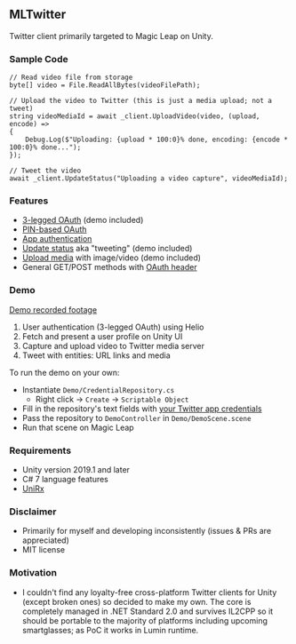 ## MLTwitter

Twitter client primarily targeted to Magic Leap on Unity.

### Sample Code

    // Read video file from storage
    byte[] video = File.ReadAllBytes(videoFilePath);
    
    // Upload the video to Twitter (this is just a media upload; not a tweet)
    string videoMediaId = await _client.UploadVideo(video, (upload, encode) =>
    {
        Debug.Log($"Uploading: {upload * 100:0}% done, encoding: {encode * 100:0}% done...");
    });
    
    // Tweet the video
    await _client.UpdateStatus("Uploading a video capture", videoMediaId);


### Features 

- [3-legged OAuth](https://developer.twitter.com/en/docs/basics/authentication/overview/3-legged-oauth) (demo included)
- [PIN-based OAuth](https://developer.twitter.com/en/docs/basics/authentication/overview/pin-based-oauth)
- [App authentication](https://developer.twitter.com/en/docs/basics/authentication/overview/application-only)
- [Update status](https://developer.twitter.com/en/docs/tweets/post-and-engage/overview) aka "tweeting" (demo included)
- [Upload media](https://developer.twitter.com/en/docs/media/upload-media/overview) with image/video (demo included)
- General GET/POST methods with [OAuth header](https://developer.twitter.com/en/docs/basics/authentication/overview/using-oauth)

### Demo

[Demo recorded footage](https://twitter.com/ryoichirooka/status/1120167709470105601)

1. User authentication (3-legged OAuth) using Helio
1. Fetch and present a user profile on Unity UI
1. Capture and upload video to Twitter media server
1. Tweet with entities: URL links and media

To run the demo on your own:

- Instantiate `Demo/CredentialRepository.cs`
  - Right click → `Create` → `Scriptable Object`
- Fill in the repository's text fields with [your Twitter app credentials](https://developer.twitter.com/en/apps)
- Pass the repository to `DemoController` in `Demo/DemoScene.scene`
- Run that scene on Magic Leap

### Requirements

- Unity version 2019.1 and later
- C# 7 language features
- [UniRx](https://github.com/neuecc/UniRx)

### Disclaimer

- Primarily for myself and developing inconsistently (issues & PRs are appreciated)
- MIT license

### Motivation

- I couldn't find any loyalty-free cross-platform Twitter clients for Unity (except broken ones) so decided to make my own. The core is completely managed in .NET Standard 2.0 and survives IL2CPP so it should be portable to the majority of platforms including upcoming smartglasses; as PoC it works in Lumin runtime.
